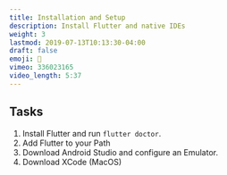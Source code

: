 ```yaml
---
title: Installation and Setup
description: Install Flutter and native IDEs
weight: 3
lastmod: 2019-07-13T10:13:30-04:00
draft: false
emoji: 👶
vimeo: 336023165
video_length: 5:37
---
```


## Tasks

1. Install Flutter and run `flutter doctor`.
1. Add Flutter to your Path
1. Download Android Studio and configure an Emulator.
1. Download XCode (MacOS)